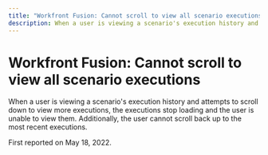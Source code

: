 ```yaml
---
title: "Workfront Fusion: Cannot scroll to view all scenario executions"
description: When a user is viewing a scenario's execution history and attempts to scroll down to view more executions, the executions stop loading and the user is unable to view them. Additionally, the user cannot scroll back up to the most recent executions.
---
```


# Workfront Fusion: Cannot scroll to view all scenario executions

When a user is viewing a scenario's execution history and attempts to scroll down to view more executions, the executions stop loading and the user is unable to view them. Additionally, the user cannot scroll back up to the most recent executions.

First reported on May 18, 2022.
